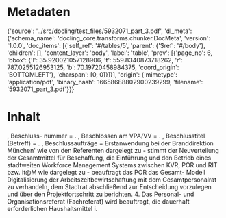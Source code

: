 # Metadaten
{'source': '../src/docling/test_files/5932071_part_3.pdf', 'dl_meta': {'schema_name': 'docling_core.transforms.chunker.DocMeta', 'version': '1.0.0', 'doc_items': [{'self_ref': '#/tables/5', 'parent': {'$ref': '#/body'}, 'children': [], 'content_layer': 'body', 'label': 'table', 'prov': [{'page_no': 6, 'bbox': {'l': 35.920021057128906, 't': 559.8340873718262, 'r': 787.0255126953125, 'b': 70.19720458984375, 'coord_origin': 'BOTTOMLEFT'}, 'charspan': [0, 0]}]}], 'origin': {'mimetype': 'application/pdf', 'binary_hash': 16658688802900239299, 'filename': '5932071_part_3.pdf'}}}

# Inhalt
, Beschluss- nummer = . , Beschlossen am VPA/VV = . , Beschlusstitel (Betreff) = . , Beschlussaufträge = Erstanwendung bei der Branddirektion München' wie von den Referenten dargelegt zu - stimmt der Neuverteilung der Gesamtmittel für Beschaffung, die Einführung und den Betrieb eines stadtweiten Workforce Management Systems zwischen KVR, POR und RIT bzw. it@M wie dargelegt zu - beauftragt das POR das Gesamt- Modell Digitalisierung der Arbeitszeitbewirtschaftung mit dem Gesamtpersonalrat zu verhandeln, dem Stadtrat abschließend zur Entscheidung vorzulegen und über den Projektfortschritt zu berichten. 4. Das Personal- und Organisationsreferat (Fachreferat) wird beauftragt, die dauerhaft erforderlichen Haushaltsmittel i.